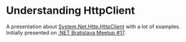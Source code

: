 # Understanding HttpClient

A presentation about [System.Net.Http.HttpClient](https://docs.microsoft.com/en-us/dotnet/api/system.net.http.httpclient) with a lot of examples. Initially presented on [.NET Bratislava Meetup #17](https://www.meetup.com/NET-Bratislava-Meetup/events/265871900/).